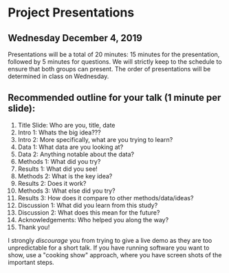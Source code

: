 # Project Presentations
## Wednesday December 4, 2019

Presentations will be a total of 20 minutes: 15 minutes for the presentation, followed by 5 minutes for questions. We will strictly keep to the schedule to ensure that both groups can present. The order of presentations will be determined in class on Wednesday.


## Recommended outline for your talk (1 minute per slide):

1. Title Slide: Who are you, title, date
2. Intro 1: Whats the big idea???
3. Intro 2: More specifically, what are you trying to learn?
4. Data 1: What data are you looking at?
5. Data 2: Anything notable about the data?
6. Methods 1: What did you try?
7. Results 1: What did you see!
8. Methods 2: What is the key idea?
9. Results 2: Does it work?
10. Methods 3: What else did you try?
11. Results 3: How does it compare to other methods/data/ideas?
12. Discussion 1: What did you learn from this study?
13. Discussion 2: What does this mean for the future?
14. Acknowledgements: Who helped you along the way?
15. Thank you!

I strongly *discourage* you from trying to give a live demo as they are too unpredictable for a short talk. If you have running software you want to show, use a "cooking show" approach, where you have screen shots of the important steps.    
